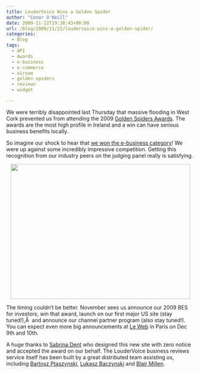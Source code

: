 ```yaml
---
title: LouderVoice Wins a Golden Spider
author: "Conor O'Neill"
date: 2009-11-22T19:38:43+00:00
url: /blog/2009/11/22/loudervoice-wins-a-golden-spider/
categories:
  - Blog
tags:
  - API
  - Awards
  - e-business
  - e-commerce
  - eircom
  - golden spiders
  - reviews
  - widget

---
```

We were terribly disappointed last Thursday that massive flooding in West Cork prevented us from attending the 2009 [Golden Spiders Awards][1]. The awards are the most high profile in Ireland and a win can have serious business benefits locally.

So imagine our shock to hear that [we won the e-business category][2]! We were up against some incredibly impressive competition. Getting this recognition from our industry peers on the judging panel really is satisfying.

<p style="text-align: center;">
  <img class="aligncenter" title="LouderVoice Golden Spiders e-business" src="https://loudervoice.com/wp-content/uploads/2009/11/22/loudervoice-wins-a-golden-spider/winner_5.jpg" alt="" width="480" height="360" />
</p>

The timing couldn&#8217;t be better. November sees us announce our 2009 BES for investors, win that award, launch on our first major US site (stay tuned!),Â  and announce our channel partner program (also stay tuned!). You can expect even more big announcements at [Le Web][3] in Paris on Dec 9th and 10th.

A huge thanks to [Sabrina Dent][4] who designed this new site with zero notice and accepted the award on our behalf. The LouderVoice business reviews service itself has been built by a great distributed team assisting us, including [Bartosz Ptaszynski][5], [Lukasz Baczynski][5] and [Blair Millen][6].

 [1]: http://www.goldenspiders.ie/
 [2]: http://www.goldenspiders.ie/winners_2009.php
 [3]: http://www.leweb.net/
 [4]: http://www.sabrinadent.com/
 [5]: http://www.yazzgoth.com
 [6]: http://www.doepud.co.uk